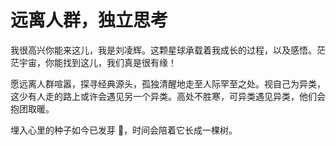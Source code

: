 # 远离人群，独立思考

我很高兴你能来这儿，我是刘凌辉。这颗星球承载着我成长的过程，以及感悟。茫茫宇宙，你能找到这儿，我们真是很有缘！

愿远离人群喧嚣，探寻经典源头，孤独清醒地走至人际罕至之处。视自己为异类，这少有人走的路上或许会遇见另一个异类。高处不胜寒，可异类遇见异类，他们会抱团取暖。

埋入心里的种子如今已发芽 🌱，时间会陪着它长成一棵树。

